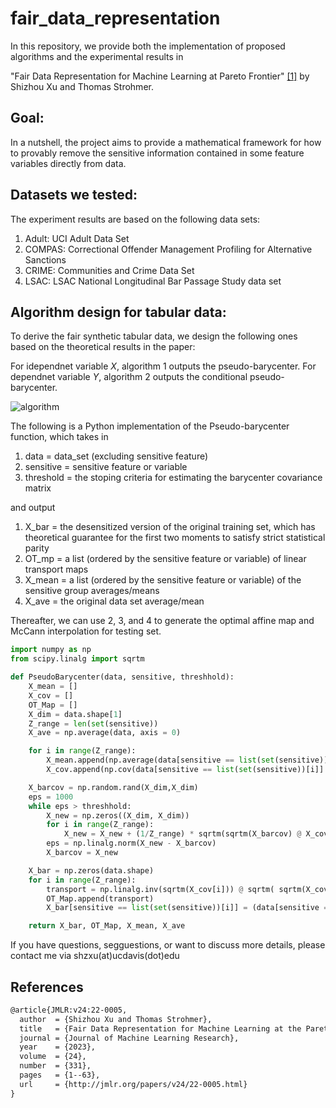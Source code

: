 # fair_data_representation

In this repository, we provide both the implementation of proposed algorithms and the experimental results in

"Fair Data Representation for Machine Learning at Pareto Frontier" [[1]](#1) by Shizhou Xu and Thomas Strohmer.

## Goal:

In a nutshell, the project aims to provide a mathematical framework for how to provably remove the sensitive information contained in some feature variables directly from data.

## Datasets we tested:

The experiment results are based on the following data sets:
1. Adult: UCI Adult Data Set
2. COMPAS: Correctional Offender Management Profiling for Alternative Sanctions
3. CRIME: Communities and Crime Data Set
4. LSAC: LSAC National Longitudinal Bar Passage Study data set

## Algorithm design for tabular data:

To derive the fair synthetic tabular data, we design the following ones based on the theoretical results in the paper:

For idependnet variable $X$, algorithm 1 outputs the pseudo-barycenter.
For dependnet variable $Y$, algorithm 2 outputs the conditional pseudo-barycenter.

![algorithm](https://github.com/user-attachments/assets/025cdafe-ab7b-422b-a3b0-3714472ccc24)

The following is a Python implementation of the Pseudo-barycenter function, which takes in

1. data = data_set (excluding sensitive feature)
2. sensitive = sensitive feature or variable
3. threshold = the stoping criteria for estimating the barycenter covariance matrix

and output

1. X_bar = the desensitized version of the original training set, which has theoretical guarantee for the first two moments to satisfy strict statistical parity
2. OT_mp = a list (ordered by the sensitive feature or variable) of linear transport maps
3. X_mean = a list (ordered by the sensitive feature or variable) of the sensitive group averages/means
4. X_ave = the original data set average/mean

Thereafter, we can use 2, 3, and 4 to generate the optimal affine map and McCann interpolation for testing set.

```python
import numpy as np
from scipy.linalg import sqrtm

def PseudoBarycenter(data, sensitive, threshhold):
    X_mean = []
    X_cov = []
    OT_Map = []
    X_dim = data.shape[1]
    Z_range = len(set(sensitive))
    X_ave = np.average(data, axis = 0)

    for i in range(Z_range):
        X_mean.append(np.average(data[sensitive == list(set(sensitive))[i]], axis = 0))
        X_cov.append(np.cov(data[sensitive == list(set(sensitive))[i]].T))

    X_barcov = np.random.rand(X_dim,X_dim)
    eps = 1000
    while eps > threshhold:
        X_new = np.zeros((X_dim, X_dim))
        for i in range(Z_range):
            X_new = X_new + (1/Z_range) * sqrtm(sqrtm(X_barcov) @ X_cov[i] @ sqrtm(X_barcov))
        eps = np.linalg.norm(X_new - X_barcov)
        X_barcov = X_new

    X_bar = np.zeros(data.shape)
    for i in range(Z_range):
        transport = np.linalg.inv(sqrtm(X_cov[i])) @ sqrtm( sqrtm(X_cov[i]) @ X_barcov @ sqrtm(X_cov[i]) ) @ np.linalg.inv(sqrtm(X_cov[i]))
        OT_Map.append(transport)
        X_bar[sensitive == list(set(sensitive))[i]] = (data[sensitive == list(set(sensitive))[i]] - X_mean[i]) @ transport.T + X_ave

    return X_bar, OT_Map, X_mean, X_ave
```

If you have questions, segguestions, or want to discuss more details, please contact me via shzxu(at)ucdavis(dot)edu

## References
```latex
@article{JMLR:v24:22-0005,
  author  = {Shizhou Xu and Thomas Strohmer},
  title   = {Fair Data Representation for Machine Learning at the Pareto Frontier},
  journal = {Journal of Machine Learning Research},
  year    = {2023},
  volume  = {24},
  number  = {331},
  pages   = {1--63},
  url     = {http://jmlr.org/papers/v24/22-0005.html}
}
```
